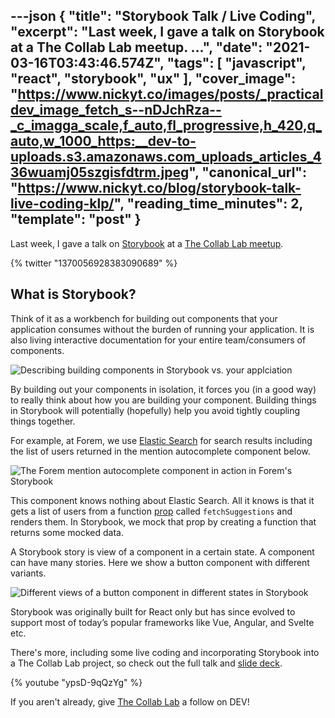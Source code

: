 ---json
{
  "title": "Storybook Talk / Live Coding",
  "excerpt": "Last week, I gave a talk on Storybook at a The Collab Lab meetup.                                  ...",
  "date": "2021-03-16T03:43:46.574Z",
  "tags": [
    "javascript",
    "react",
    "storybook",
    "ux"
  ],
  "cover_image": "https://www.nickyt.co/images/posts/_practicaldev_image_fetch_s--nDJchRza--_c_imagga_scale,f_auto,fl_progressive,h_420,q_auto,w_1000_https:__dev-to-uploads.s3.amazonaws.com_uploads_articles_436wuamj05szgisfdtrm.jpeg",
  "canonical_url": "https://www.nickyt.co/blog/storybook-talk-live-coding-klp/",
  "reading_time_minutes": 2,
  "template": "post"
}
---

Last week, I gave a talk on [Storybook](https://storybook.js.org/) at a [The Collab Lab meetup](https://www.meetup.com/tech-talks-by-the-collab-lab/).

{% twitter "1370056928383090689" %}

## What is Storybook?

Think of it as a workbench for building out components that your application consumes without the burden of running your application. It is also living interactive documentation for your entire team/consumers of components.

![Describing building components in Storybook vs. your applciation](https://www.nickyt.co/images/posts/_uploads_articles_6x3jsi7yoj9id3xyhgg3.png)
 
By building out your components in isolation, it forces you (in a good way) to really think about how you are building your component. Building things in Storybook will potentially (hopefully) help you avoid tightly coupling things together. 

For example, at Forem, we use [Elastic Search](https://www.elastic.co/) for search results including the list of users returned in the mention autocomplete component below.

![The Forem mention autocomplete component in action in Forem's Storybook](https://www.nickyt.co/images/posts/_uploads_articles_3s1qbca47opj18adanwh.png)
 
This component knows nothing about Elastic Search. All it knows is that it gets a list of users from a function [prop](https://reactjs.org/docs/components-and-props.html) called `fetchSuggestions` and renders them. In Storybook, we mock that prop by creating a function that returns some mocked data.

A Storybook story is view of a component in a certain state. A component can have many stories. Here we show a button component with different variants.

![Different views of a button component in different states in Storybook](https://www.nickyt.co/images/posts/_uploads_articles_mw0e2cmaf72ybu2t78e4.png)

Storybook was originally built for React only but has since evolved to support most of today’s popular frameworks like Vue, Angular, and Svelte etc.

There's more, including some live coding and incorporating Storybook into a The Collab Lab project, so check out the full talk and [slide deck](https://iamdeveloper.com/storybook2021).

{% youtube "ypsD-9qQzYg" %}

If you aren't already, give [The Collab Lab](https://dev.to/the-collab-lab) a follow on DEV!
